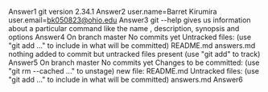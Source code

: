 Answer1
git version 2.34.1
Answer2
user.name=Barret Kirumira
user.email=bk050823@ohio.edu
Answer3
git --help gives us information about a particular command like the name , description, synopsis and options
Answer4
On branch master
No commits yet
Untracked files:
  (use "git add <file>..." to include in what will be committed)
	README.md
	answers.md
nothing added to commit but untracked files present (use "git add" to track)
Answer5
On branch master
No commits yet
Changes to be committed:
  (use "git rm --cached <file>..." to unstage)
	new file:   README.md
Untracked files:
  (use "git add <file>..." to include in what will be committed)
	answers.md
Answer6
